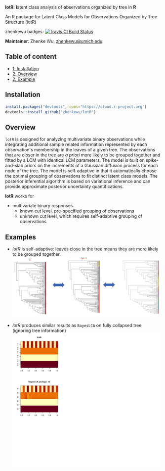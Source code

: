 **lotR**: **l**atent class analysis of **o**bservations organized by **t**ree in **R**

An R package for Latent Class Models for Observations Organized by Tree Structure (lotR)

zhenkewu badges:
[![Travis CI Build Status](https://travis-ci.org/zhenkewu/lotR.svg?branch=master)](https://travis-ci.org/zhenkewu/lotR)

**Maintainer**: Zhenke Wu, zhenkewu@umich.edu

## Table of content
- [1. Installation](#id-section1)
- [2. Overview](#id-section2)
- [2. Example](#id-section3)

<div id='id-section1'/>

Installation
--------------
```r
install.packages("devtools",repos="https://cloud.r-project.org")
devtools::install_github("zhenkewu/lotR")
```
<div id='id-section2'/>

Overview
----------
`lotR` is designed for analyzing multivariate binary observations while integrating 
additional sample related information represented by each observation's membership
in the leaves of a given tree. The observations that are closer in the tree are 
_a priori_ more likely to be grouped together and fitted by a LCM with identical 
LCM parameters. The model is built on spike-and-slab priors on the increments of 
a Gaussian diffusion process for each node of the tree. The model is self-adaptive 
in that it automatically choose the optimal grouping of observations to fit 
distinct latent class models. The posterior inferential algorithm is based on 
variational inference and can provide approximate posterior uncertainty quantifications.


**lotR** works for 

* multivariate binary responses
	-  known cut level, pre-specified grouping of observations
    -  unknown cut level, which requires self-adaptive grouping of observations


<div id='id-section3'/>

Examples 
---------

* _lotR_ is self-adaptive: leaves close in the tree means they are more likely to be grouped together.
![](inst/example_figure/lotR_self_adaptive.png)

* _lotR_ produces similar results as `BayesLCA` on fully collapsed tree (ignoring tree information)
![](inst/example_figure/comparison_with_std.png)




